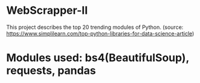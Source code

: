 # WebScrapper-II
This project describes the top 20 trending modules of Python.
(source: https://www.simplilearn.com/top-python-libraries-for-data-science-article)
# Modules used: bs4(BeautifulSoup), requests, pandas
